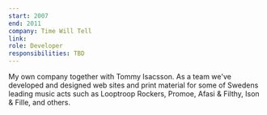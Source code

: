 ```yaml
---
start: 2007
end: 2011
company: Time Will Tell
link:
role: Developer
responsibilities: TBD
---
```


My own company together with Tommy Isacsson. As a team we've developed and designed web sites and print material for some of Swedens leading music acts such as Looptroop Rockers, Promoe, Afasi & Filthy, Ison & Fille, and others.
